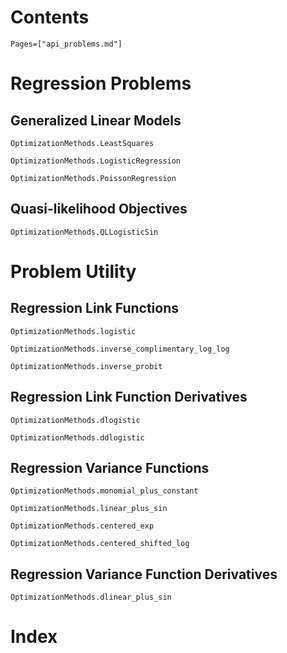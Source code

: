 # Contents

```@contents
Pages=["api_problems.md"]
```

# Regression Problems

## Generalized Linear Models

```@docs
OptimizationMethods.LeastSquares

OptimizationMethods.LogisticRegression

OptimizationMethods.PoissonRegression
```

## Quasi-likelihood Objectives

```@docs
OptimizationMethods.QLLogisticSin
```

# Problem Utility

## Regression Link Functions
```@docs
OptimizationMethods.logistic

OptimizationMethods.inverse_complimentary_log_log

OptimizationMethods.inverse_probit
```

## Regression Link Function Derivatives

```@docs
OptimizationMethods.dlogistic

OptimizationMethods.ddlogistic
```

## Regression Variance Functions
```@docs
OptimizationMethods.monomial_plus_constant

OptimizationMethods.linear_plus_sin

OptimizationMethods.centered_exp

OptimizationMethods.centered_shifted_log
```

## Regression Variance Function Derivatives

```@docs
OptimizationMethods.dlinear_plus_sin
```

# Index

```@index
```